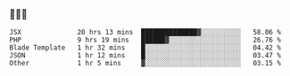 ### 👋👋👋
<!--START_SECTION:waka-->
```text
JSX              20 hrs 13 mins  ██████████████▓░░░░░░░░░░   58.06 % 
PHP              9 hrs 19 mins   ██████▓░░░░░░░░░░░░░░░░░░   26.76 % 
Blade Template   1 hr 32 mins    █░░░░░░░░░░░░░░░░░░░░░░░░   04.42 % 
JSON             1 hr 12 mins    █░░░░░░░░░░░░░░░░░░░░░░░░   03.47 % 
Other            1 hr 5 mins     ▓░░░░░░░░░░░░░░░░░░░░░░░░   03.15 % 
```
<!--END_SECTION:waka-->
